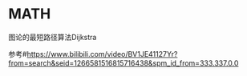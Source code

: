 # MATH
图论的最短路径算法Dijkstra

参考#https://www.bilibili.com/video/BV1JE41127Yr?from=search&seid=1266581516815716438&spm_id_from=333.337.0.0
